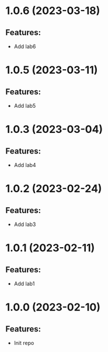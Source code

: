 # 1.0.6 (2023-03-18)
## Features: 
* Add lab6

# 1.0.5 (2023-03-11)
## Features: 
* Add lab5

# 1.0.3 (2023-03-04)
## Features: 
* Add lab4

# 1.0.2 (2023-02-24)
## Features: 
* Add lab3

# 1.0.1 (2023-02-11)
## Features: 
* Add lab1

# 1.0.0 (2023-02-10)
## Features: 
* Init repo


